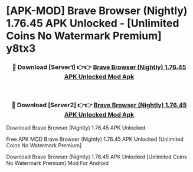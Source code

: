 # [APK-MOD] Brave Browser (Nightly) 1.76.45 APK Unlocked - [Unlimited Coins No Watermark Premium] y8tx3



<div align="center">
<h3>🔴 Download [Server1] 👉👉 <a href="https://momento.my/?title=Brave_Browser_(Nightly)_1.76.45_APK_Unlocked">Brave Browser (Nightly) 1.76.45 APK Unlocked Mod Apk</a></h3><br>

<h3>🔴 Download [Server2] 👉👉 <a href="https://momento.my/?title=Brave_Browser_(Nightly)_1.76.45_APK_Unlocked">Brave Browser (Nightly) 1.76.45 APK Unlocked Mod Apk</a></h3>
</div>



Download Brave Browser (Nightly) 1.76.45 APK Unlocked 

Free APK MOD Brave Browser (Nightly) 1.76.45 APK Unlocked [Unlimited Coins No Watermark Premium]

Download Brave Browser (Nightly) 1.76.45 APK Unlocked [Unlimited Coins No Watermark Premium] Mod For Android
